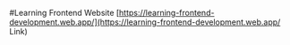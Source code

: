 #Learning Frontend Website
[https://learning-frontend-development.web.app/](https://learning-frontend-development.web.app/ Link)